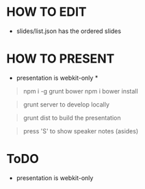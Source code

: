 HOW TO EDIT
===========

* slides/list.json has the ordered slides


HOW TO PRESENT
==============

* presentation is webkit-only *

> npm i -g grunt bower
> npm i
> bower install

> grunt server
to develop locally

> grunt dist
to build the presentation

> press 'S'
to show speaker notes (asides)


ToDO
====
* presentation is webkit-only
